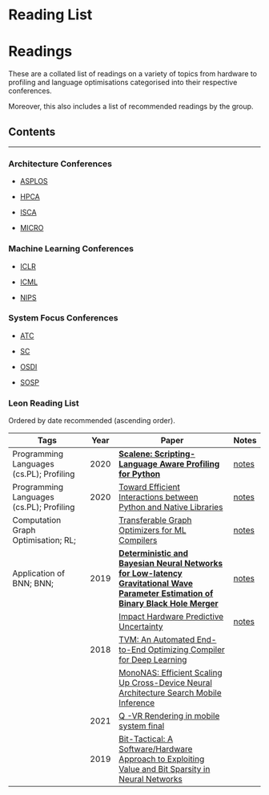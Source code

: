 # Reading List

# Readings

These are a collated list of readings on a variety of topics from hardware to profiling and language optimisations categorised into their respective conferences.

Moreover, this also includes a list of recommended readings by the group.

## Contents

---

### Architecture Conferences

- [ASPLOS](Architecture%20Conferences/ASPLOS/README.md)

- [HPCA](Architecture%20Conferences/HPCA/README.md)

- [ISCA](Architecture%20Conferences/ISCA/README.md)

- [MICRO](Architecture%20Conferences/MICRO/README.md)

### Machine Learning Conferences

- [ICLR](Machine%20Learning%20Conferences/ICLR/README.md)

- [ICML](Machine%20Learning%20Conferences/ICML/README.md)

- [NIPS](Machine%20Learning%20Conferences/NIPS/README.md)

### System Focus Conferences

- [ATC](System%20Focus%20Conferences/ATC/README.md)

- [SC](System%20Focus%20Conferences/SC/README.md)

- [OSDI](System%20Focus%20Conferences/OSDI/README.md)

- [SOSP](System%20Focus%20Conferences/SOSP/README.md)

### Leon Reading List

Ordered by date recommended (ascending order).

| Tags                                     | Year | Paper                                                                                                                                                                      | Notes                                           |
| ---------------------------------------- | ---- | -------------------------------------------------------------------------------------------------------------------------------------------------------------------------- | ----------------------------------------------- |
| Programming Languages (cs.PL); Profiling | 2020 | [**Scalene: Scripting-Language Aware Profiling for Python**](https://arxiv.org/abs/2006.03879)                                                                             | [notes](notes/scalene.md)                       |
| Programming Languages (cs.PL); Profiling | 2020 | [Toward Efficient Interactions between Python and Native Libraries](pdf/asplos21-paper586.pdf)                                                                             | [notes](notes/toward_efficient_interactions.md) |
| Computation Graph Optimisation; RL;      |      | [Transferable Graph Optimizers for ML Compilers](pdf/TransferableGraphOptimisers.pdf)                                                                                      | [notes](notes/graph_optimisers.md)              |
| Application of BNN; BNN;                 | 2019 | [**Deterministic and Bayesian Neural Networks for Low-latency Gravitational Wave Parameter Estimation of Binary Black Hole Merger**](https://arxiv.org/pdf/1903.01998.pdf) | [notes](notes/low_latency_gravitational.md)     |
|                                          |      | [Impact Hardware Predictive Uncertainty](pdf/Hardware_Predictive_Uncertainty.pdf)                                                                                          | [notes](notes/impact_hardware.md)               |
|                                          | 2018 | [TVM: An Automated End-to-End Optimizing Compiler for Deep Learning](https://homes.cs.washington.edu/~arvind/papers/tvm.pdf)                                               |                                                 |
|                                          |      | [MonoNAS: Efficient Scaling Up Cross-Device Neural Architecture Search Mobile Inference](pdf/mononas.pdf)                                                                  |                                                 |
|                                          | 2021 | [Q -VR Rendering in mobile system final](pdf/asplos_Q_VR_rendering_in_mobile_system_final.pdf)                                                                             |                                                 |
|                                          | 2019 | [Bit-Tactical: A Software/Hardware Approach to Exploiting Value and Bit Sparsity in Neural Networks](https://www.eecg.utoronto.ca/~mostafam/files/TCL_ASPLOS2019.pdf)      |                                                 |
